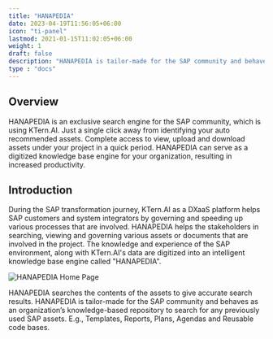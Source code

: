 ```yaml
---
title: "HANAPEDIA"
date: 2023-04-19T11:56:05+06:00
icon: "ti-panel"
lastmod: 2021-01-15T11:02:05+06:00
weight: 1
draft: false
description: "HANAPEDIA is tailor-made for the SAP community and behaves as an organization’s knowledge-based repository to surf for any previously used SAP assets, issue reference, process plan, etc., Eg: Templates, Reports, Plan, Agenda, Reusable code base, etc."
type : "docs"
---
```


## Overview

HANAPEDIA is an exclusive search engine for the SAP community, which is using KTern.AI. Just a single click away from identifying your auto recommended assets. Complete access to view, upload and download assets under your project in a quick period. HANAPEDIA can serve as a digitized knowledge base engine for your organization, resulting in increased productivity.

## Introduction

During the SAP transformation journey, KTern.AI as a DXaaS platform helps SAP customers and system integrators by governing and speeding up various processes that are involved. HANAPEDIA helps the stakeholders in searching, viewing and governing various assets or documents that are involved in the project. The knowledge and experience of the SAP environment, along with KTern.AI's data are digitized into an intelligent knowledge base engine called "HANAPEDIA". 

![HANAPEDIA Home Page](https://storage.googleapis.com/ktern-public-files/product-documentation/hanapedia-home-page.png)

HANAPEDIA searches the contents of the assets to give accurate search results. HANAPEDIA is tailor-made for the SAP community and behaves as an organization’s knowledge-based repository to search for any previously used SAP assets. 
E.g., Templates, Reports, Plans, Agendas and Reusable code bases.

